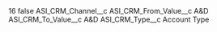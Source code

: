 <?xml version="1.0" encoding="UTF-8"?>
<CustomMetadata xmlns="http://soap.sforce.com/2006/04/metadata" xmlns:xsi="http://www.w3.org/2001/XMLSchema-instance" xmlns:xsd="http://www.w3.org/2001/XMLSchema">
    <label>16</label>
    <protected>false</protected>
    <values>
        <field>ASI_CRM_Channel__c</field>
        <value xsi:nil="true"/>
    </values>
    <values>
        <field>ASI_CRM_From_Value__c</field>
        <value xsi:type="xsd:string">A&amp;D</value>
    </values>
    <values>
        <field>ASI_CRM_To_Value__c</field>
        <value xsi:type="xsd:string">A&amp;D</value>
    </values>
    <values>
        <field>ASI_CRM_Type__c</field>
        <value xsi:type="xsd:string">Account Type</value>
    </values>
</CustomMetadata>
